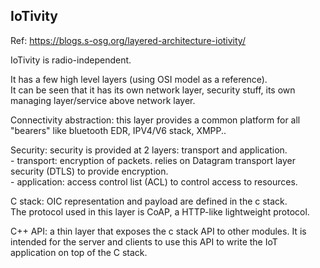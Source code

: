 IoTivity
--------------

Ref: https://blogs.s-osg.org/layered-architecture-iotivity/

IoTivity is radio-independent.

It has a few high level layers (using OSI model as a reference).  
It can be seen that it has its own network layer, security stuff, its own managing layer/service above network layer.

Connectivity abstraction: this layer provides a common platform for all "bearers" like bluetooth EDR, IPV4/V6 stack, XMPP..  

Security: security is provided at 2 layers: transport and application.  
	- transport: encryption of packets. relies on Datagram transport layer security (DTLS) to provide encryption.  
	- application: access control list (ACL) to control access to resources.

C stack: OIC representation and payload are defined in the c stack.  
The protocol used in this layer is CoAP, a HTTP-like lightweight protocol.

C++ API: a thin layer that exposes the c stack API to other modules.
It is intended for the server and clients to use this API to write the IoT application on top of the C stack.
